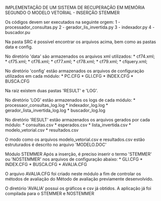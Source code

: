 IMPLEMENTAÇÃO DE UM SISTEMA DE RECUPERAÇÃO EM MEMÓRIA SEGUNDO O MODELO VETORIAL - INSERÇÃO STEMMER

Os códigos devem ser executados na seguinte orgem:
	1 - processador_consultas.py
	2 - gerador_lis_invertida.py
	3 - indexador.py
	4 - buscador.pu
	
Na pasta SRC é possível encontrar os arquivos acima, bem como as pastas data e config.

No diretório 'data' são armazenados os arquivos xml utilizados:
	* cf74.xml;
	* cf75.xml;
	* cf76.xml;
	* cf77.xml;
	* cf78.xml;
	* cf79.xml;
	* cfquery.xml;

No diretório 'config' estão armazenados os arquivos de configuração utilizados em cada módulo:
	* PC.CFG
	* GLI.CFG
	* INDEX.CFG
	* BUSCA.CFG
	
Na raiz existem duas pastas 'RESULT' e 'LOG'.

No diretório 'LOG' estão armazenados os logs de cada módulo:
	* processaor_consultas_log.log
	* indexador_log.log
	* gerador_lista_invertida_log.log
	* buscador_log.log
	
No diretório 'RESULT' estão armazenados os arquivos gerados por cada módulo:
	* consultas.csv
	* esperados.csv
	* lista_invertida.csv
	* modelo_vetorial.csv
	* resultados.csv
	
O modo como os arquivos modelo_vetorial.csv e resultados.csv estão estruturados é descrito no arquivo 'MODELO.DOC'


Módulo STEMMER
Após a inserção, é preciso inserir o termo 'STEMMER' ou 'NOSTEMMER' nos arquivos de configuração abaixo:
	* GLI.CFG
	* INDEX.CFG
	* BUSCA.CFG
	* AVALIA.CFG

O arquivo AVALIA.CFG foi criado neste módulo a fim de controlar os métodos de avaliação do Método de avaliação previamente desenvolvido.

O diretório 'AVALIA' possui os gráficos e csv já obtidos. A aplicação já foi compilada para o STEMMER e NOSTEMMER